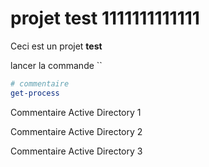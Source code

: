 # projet test 1111111111111

Ceci est un projet **test**

lancer la commande `` 
``` powershell
# commentaire
get-process

```
Commentaire Active Directory 1

Commentaire Active Directory 2

Commentaire Active Directory 3

